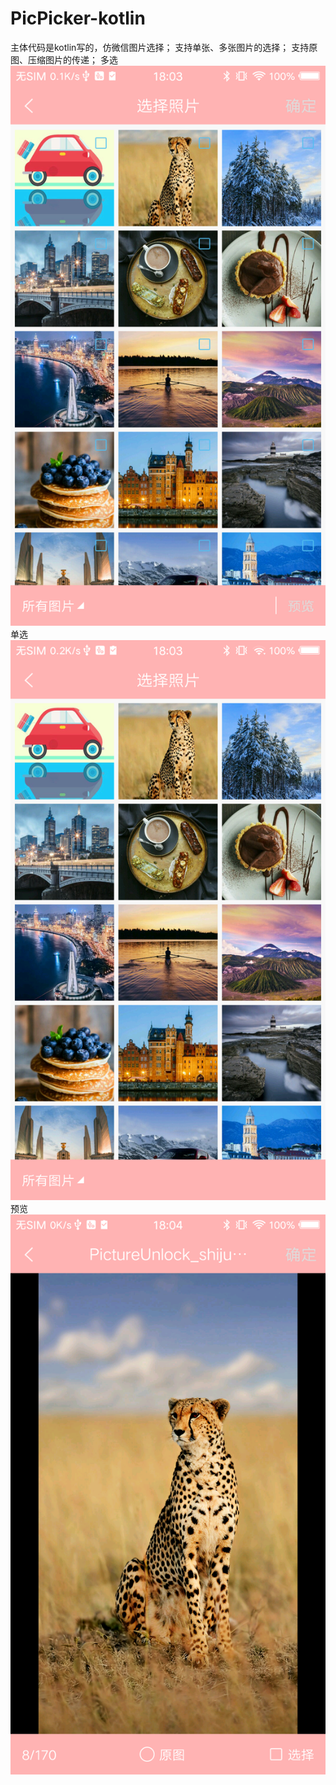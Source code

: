 # PicPicker-kotlin
主体代码是kotlin写的，仿微信图片选择；
支持单张、多张图片的选择；
支持原图、压缩图片的传递；
多选
![image](https://github.com/LRPSHUAI/PicPicker-kotlin/blob/master/imgage/PIC01.png)
单选
![image](https://github.com/LRPSHUAI/PicPicker-kotlin/blob/master/imgage/PIC02.png)
预览
![image](https://github.com/LRPSHUAI/PicPicker-kotlin/blob/master/imgage/PIC03.png)
